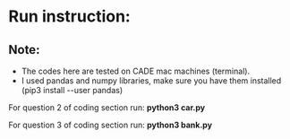# Run instruction:
## Note: 
- The codes here are tested on CADE mac machines (terminal).
- I used pandas and numpy libraries, make sure you have them installed (pip3 install --user pandas)

For question 2  of coding section run: **python3 car.py**

For question 3  of coding section run: **python3 bank.py**